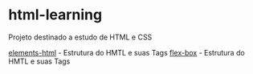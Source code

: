# html-learning

Projeto destinado a estudo de HTML e CSS

[elements-html](https://github.com/Formacao-Dev/html-css-learning/tree/main/elements-html) - Estrutura do HMTL e suas Tags
[flex-box](/flex-box) - Estrutura do HMTL e suas Tags
